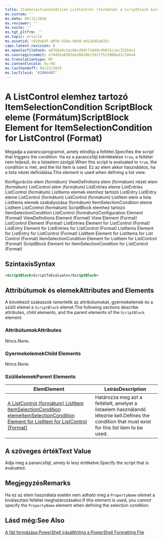 ```yaml
---
title: ItemSelectionCondition ListControl (formátum) a scriptblock kulcsszót eleme |} A Microsoft Docs
ms.custom: ''
ms.date: 09/13/2016
ms.reviewer: ''
ms.suite: ''
ms.tgt_pltfrm: ''
ms.topic: article
ms.assetid: c929a6df-d050-416a-9de0-e913dd5a035c
caps.latest.revision: 8
ms.openlocfilehash: a0768a9c1ac66cd9dcf1848c4b031ccbc722b4c2
ms.sourcegitcommit: e7445ba8203da304286c591ff513900ad1c244a4
ms.translationtype: MT
ms.contentlocale: hu-HU
ms.lasthandoff: 04/23/2019
ms.locfileid: "62064407"
---
```

# <a name="scriptblock-element-for-itemselectioncondition-for-listcontrol-format"></a><span data-ttu-id="fa67a-102">A ListControl elemhez tartozó ItemSelectionCondition ScriptBlock eleme (Formátum)</span><span class="sxs-lookup"><span data-stu-id="fa67a-102">ScriptBlock Element for ItemSelectionCondition for ListControl (Format)</span></span>

<span data-ttu-id="fa67a-103">Megadja a parancsprogramot, amely elindítja a feltétel.</span><span class="sxs-lookup"><span data-stu-id="fa67a-103">Specifies the script that triggers the condition.</span></span> <span data-ttu-id="fa67a-104">Ha ez a parancsfájl kiértékelése `true`, a feltétel nem teljesül, és a listaelem szolgál.</span><span class="sxs-lookup"><span data-stu-id="fa67a-104">When this script is evaluated to `true`, the condition is met, and the list item is used.</span></span> <span data-ttu-id="fa67a-105">Ez az elem akkor használatos, ha a lista nézet definiálása.</span><span class="sxs-lookup"><span data-stu-id="fa67a-105">This element is used when defining a list view.</span></span>

<span data-ttu-id="fa67a-106">Konfigurációs elem (formátum) ViewDefinitions elem (formátum) nézet elem (formátum) ListControl elem (formátum) ListEntries eleme ListEntries ListControl (formátum) ListItems elemek elemhez tartozó ListEntry ListEntry eleme ListControl (formátum) ListControl (formátum) ListItem elem a lista ListItems elemek szabályozása (formátum) ItemSelectionCondition eleme ListItem ListControl (formátum) ScriptBlock elemhez tartozó ItemSelectionCondition ListControl (formátum)</span><span class="sxs-lookup"><span data-stu-id="fa67a-106">Configuration Element (Format) ViewDefinitions Element (Format) View Element (Format) ListControl Element (Format) ListEntries Element for ListControl (Format) ListEntry Element for ListEntries for ListControl (Format) ListItems Element for ListEntry for ListControl (Format) ListItem Element for ListItems for List Control (Format) ItemSelectionCondition Element for ListItem for ListControl (Format) ScriptBlock Element for ItemSelectionCondition for ListControl  (Format)</span></span>

## <a name="syntax"></a><span data-ttu-id="fa67a-107">Szintaxis</span><span class="sxs-lookup"><span data-stu-id="fa67a-107">Syntax</span></span>

```xml
<ScriptBlock>ScriptToEvaluate</ScriptBlock>
```

## <a name="attributes-and-elements"></a><span data-ttu-id="fa67a-108">Attribútumok és elemek</span><span class="sxs-lookup"><span data-stu-id="fa67a-108">Attributes and Elements</span></span>

<span data-ttu-id="fa67a-109">A következő szakaszok ismertetik az attribútumokat, gyermekelemek és a szülő elemei a `ScriptBlock` elemet.</span><span class="sxs-lookup"><span data-stu-id="fa67a-109">The following sections describe attributes, child elements, and the parent elements of the `ScriptBlock` element.</span></span>

### <a name="attributes"></a><span data-ttu-id="fa67a-110">Attribútumok</span><span class="sxs-lookup"><span data-stu-id="fa67a-110">Attributes</span></span>

<span data-ttu-id="fa67a-111">Nincs.</span><span class="sxs-lookup"><span data-stu-id="fa67a-111">None.</span></span>

### <a name="child-elements"></a><span data-ttu-id="fa67a-112">Gyermekelemek</span><span class="sxs-lookup"><span data-stu-id="fa67a-112">Child Elements</span></span>

<span data-ttu-id="fa67a-113">Nincs.</span><span class="sxs-lookup"><span data-stu-id="fa67a-113">None.</span></span>

### <a name="parent-elements"></a><span data-ttu-id="fa67a-114">Szülőelemek</span><span class="sxs-lookup"><span data-stu-id="fa67a-114">Parent Elements</span></span>

|<span data-ttu-id="fa67a-115">Elem</span><span class="sxs-lookup"><span data-stu-id="fa67a-115">Element</span></span>|<span data-ttu-id="fa67a-116">Leírás</span><span class="sxs-lookup"><span data-stu-id="fa67a-116">Description</span></span>|
|-------------|-----------------|
|[<span data-ttu-id="fa67a-117">A ListControl (formátum) ListItem ItemSelectionCondition eleme</span><span class="sxs-lookup"><span data-stu-id="fa67a-117">ItemSelectionCondition Element for ListItem for ListControl (Format)</span></span>](./itemselectioncondition-element-for-listitem-for-listcontrol-format.md)|<span data-ttu-id="fa67a-118">Határozza meg azt a feltételt, amelyet a listaelem használandó léteznie kell.</span><span class="sxs-lookup"><span data-stu-id="fa67a-118">Defines the condition that must exist for this list item to be used.</span></span>|

## <a name="text-value"></a><span data-ttu-id="fa67a-119">A szöveges érték</span><span class="sxs-lookup"><span data-stu-id="fa67a-119">Text Value</span></span>

<span data-ttu-id="fa67a-120">Adja meg a parancsfájl, amely ki lesz értékelve.</span><span class="sxs-lookup"><span data-stu-id="fa67a-120">Specify the script that is evaluated.</span></span>

## <a name="remarks"></a><span data-ttu-id="fa67a-121">Megjegyzés</span><span class="sxs-lookup"><span data-stu-id="fa67a-121">Remarks</span></span>

<span data-ttu-id="fa67a-122">Ha ez az elem használata esetén nem adható meg a `PropertyName` elemet a kiválasztási feltétel meghatározásakor.</span><span class="sxs-lookup"><span data-stu-id="fa67a-122">If this element is used, you cannot specify the `PropertyName` element when defining the selection condition.</span></span>

## <a name="see-also"></a><span data-ttu-id="fa67a-123">Lásd még:</span><span class="sxs-lookup"><span data-stu-id="fa67a-123">See Also</span></span>

[<span data-ttu-id="fa67a-124">A fájl formázása PowerShell írása</span><span class="sxs-lookup"><span data-stu-id="fa67a-124">Writing a PowerShell Formatting File</span></span>](./writing-a-powershell-formatting-file.md)
